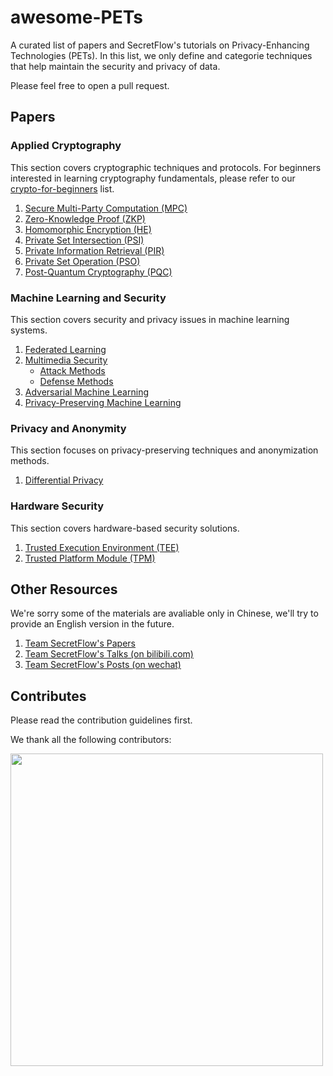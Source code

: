 # awesome-PETs

A curated list of papers and SecretFlow's tutorials on Privacy-Enhancing Technologies (PETs). In this list, we only define and categorie techniques that help maintain the security and privacy of data.

Please feel free to open a pull request.

## Papers

### Applied Cryptography

This section covers cryptographic techniques and protocols. For beginners interested in learning cryptography fundamentals, please refer to our [crypto-for-beginners](tutorials/crypto-beginner.md) list.

1. [Secure Multi-Party Computation (MPC)](cryptography/mpc.md)
2. [Zero-Knowledge Proof (ZKP)](cryptography/zkp.md)
3. [Homomorphic Encryption (HE)](cryptography/he.md)
4. [Private Set Intersection (PSI)](cryptography/psi.md)
5. [Private Information Retrieval (PIR)](cryptography/pir.md)
6. [Private Set Operation (PSO)](cryptography/pso.md)
7. [Post-Quantum Cryptography (PQC)](cryptography/pqc.md)

### Machine Learning and Security

This section covers security and privacy issues in machine learning systems.

1. [Federated Learning](ml_security/fl.md)
2. [Multimedia Security](ml_security/multimedia/)
   - [Attack Methods](ml_security/multimedia/attack.md)
   - [Defense Methods](ml_security/multimedia/defense.md)
3. [Adversarial Machine Learning](ml_security/aml/)
4. [Privacy-Preserving Machine Learning](ml_security/ppml/)

### Privacy and Anonymity

This section focuses on privacy-preserving techniques and anonymization methods.

1. [Differential Privacy](privacy/dp.md)

### Hardware Security

This section covers hardware-based security solutions.

1. [Trusted Execution Environment (TEE)](hardware/tee.md)
2. [Trusted Platform Module (TPM)](hardware/tpm.md)

## Other Resources

We're sorry some of the materials are avaliable only in Chinese, we'll try to provide an English version in the future.

1. [Team SecretFlow's Papers](secretflow.md)
2. [Team SecretFlow's Talks (on bilibili.com)](tutorials/talks.md)
3. [Team SecretFlow's Posts (on wechat)](tutorials/posts.md)

## Contributes

Please read the contribution guidelines first.

We thank all the following contributors:

<a href="https://github.com/secretflow/secretflow/graphs/contributors">
  <img src="https://contrib.rocks/image?repo=secretflow/secretflow" width="500" />
</a>

